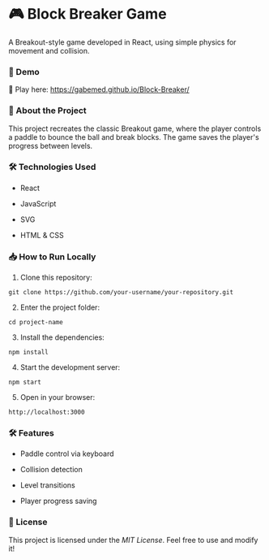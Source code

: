# 🎮 Block Breaker Game

A Breakout-style game developed in React, using simple physics for movement and collision.

### 🚀 Demo

🔗 Play here: https://gabemed.github.io/Block-Breaker/

### 📜 About the Project

This project recreates the classic Breakout game, where the player controls a paddle to bounce the ball and break blocks. The game saves the player's progress between levels.
### 🛠️ Technologies Used

* React

* JavaScript

* SVG

* HTML & CSS

### 📥 How to Run Locally

1. Clone this repository:

```
git clone https://github.com/your-username/your-repository.git 
```

2. Enter the project folder:

```
cd project-name
```

3. Install the dependencies:

```
npm install
```

4. Start the development server:

```
npm start
```

5. Open in your browser:

```
http://localhost:3000
```

### 🛠️ Features

* Paddle control via keyboard

* Collision detection

* Level transitions

* Player progress saving

### 📄 License

This project is licensed under the *MIT License*. Feel free to use and modify it!
